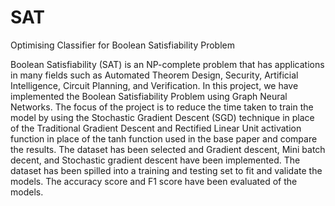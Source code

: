# SAT
Optimising Classifier for Boolean Satisfiability Problem


Boolean Satisfiability (SAT) is an NP-complete problem that has applications in many fields such as Automated Theorem Design, Security, Artificial Intelligence, Circuit Planning, and Verification. In this project, we have implemented the Boolean Satisfiability Problem using Graph Neural Networks. The focus of the project is to reduce the time taken to train the model by using the Stochastic Gradient Descent (SGD) technique in place of the Traditional Gradient Descent and Rectified Linear Unit activation function in place of the tanh function used in the base paper and compare the results. The dataset has been selected and Gradient descent, Mini batch decent, and Stochastic gradient descent have been implemented. The dataset has been spilled into a training and testing set to fit and validate the models. The accuracy score and F1 score have been evaluated of the models.
